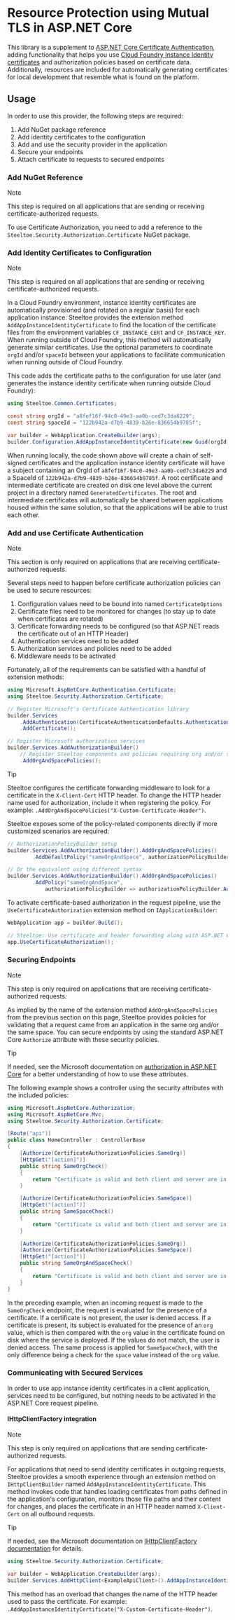 # Resource Protection using Mutual TLS in ASP.NET Core

This library is a supplement to [ASP.NET Core Certificate Authentication](https://learn.microsoft.com/aspnet/core/security/authentication/certauth), adding functionality that helps you use [Cloud Foundry Instance Identity certificates](https://docs.cloudfoundry.org/devguide/deploy-apps/instance-identity.html) and authorization policies based on certificate data.
Additionally, resources are included for automatically generating certificates for local development that resemble what is found on the platform.

## Usage

In order to use this provider, the following steps are required:

1. Add NuGet package reference
1. Add identity certificates to the configuration
1. Add and use the security provider in the application
1. Secure your endpoints
1. Attach certificate to requests to secured endpoints

### Add NuGet Reference

> [!NOTE]
> This step is required on all applications that are sending or receiving certificate-authorized requests.

To use Certificate Authorization, you need to add a reference to the `Steeltoe.Security.Authorization.Certificate` NuGet package.

### Add Identity Certificates to Configuration

> [!NOTE]
> This step is required on all applications that are sending or receiving certificate-authorized requests.

In a Cloud Foundry environment, instance identity certificates are automatically provisioned (and rotated on a regular basis) for each application instance.
Steeltoe provides the extension method `AddAppInstanceIdentityCertificate` to find the location of the certificate files from the environment variables `CF_INSTANCE_CERT` and `CF_INSTANCE_KEY`.
When running outside of Cloud Foundry, this method will automatically generate similar certificates.
Use the optional parameters to coordinate `orgId` and/or `spaceId` between your applications to facilitate communication when running outside of Cloud Foundry.

This code adds the certificate paths to the configuration for use later (and generates the instance identity certificate when running outside Cloud Foundry):

```csharp
using Steeltoe.Common.Certificates;

const string orgId = "a8fef16f-94c0-49e3-aa0b-ced7c3da6229";
const string spaceId = "122b942a-d7b9-4839-b26e-836654b9785f";

var builder = WebApplication.CreateBuilder(args);
builder.Configuration.AddAppInstanceIdentityCertificate(new Guid(orgId), new Guid(spaceId));
```

When running locally, the code shown above will create a chain of self-signed certificates and the application instance identity certificate will have a subject containing an OrgId of `a8fef16f-94c0-49e3-aa0b-ced7c3da6229` and a SpaceId of `122b942a-d7b9-4839-b26e-836654b9785f`.
A root certificate and intermediate certificate are created on disk one level above the current project in a directory named `GeneratedCertificates`.
The root and intermediate certificates will automatically be shared between applications housed within the same solution, so that the applications will be able to trust each other.

### Add and use Certificate Authentication

> [!NOTE]
> This section is only required on applications that are receiving certificate-authorized requests.

Several steps need to happen before certificate authorization policies can be used to secure resources:

1. Configuration values need to be bound into named `CertificateOptions`
1. Certificate files need to be monitored for changes (to stay up to date when certificates are rotated)
1. Certificate forwarding needs to be configured (so that ASP.NET reads the certificate out of an HTTP Header)
1. Authentication services need to be added
1. Authorization services and policies need to be added
1. Middleware needs to be activated

Fortunately, all of the requirements can be satisfied with a handful of extension methods:

```csharp
using Microsoft.AspNetCore.Authentication.Certificate;
using Steeltoe.Security.Authorization.Certificate;

// Register Microsoft's Certificate Authentication library
builder.Services
    .AddAuthentication(CertificateAuthenticationDefaults.AuthenticationScheme)
    .AddCertificate();

// Register Microsoft authorization services
builder.Services.AddAuthorizationBuilder()
    // Register Steeltoe components and policies requiring org and/or space to match between client and server certificates
    .AddOrgAndSpacePolicies();
```

> [!TIP]
> Steeltoe configures the certificate forwarding middleware to look for a certificate in the `X-Client-Cert` HTTP header.
> To change the HTTP header name used for authorization, include it when registering the policy. For example: `.AddOrgAndSpacePolicies("X-Custom-Certificate-Header")`.

Steeltoe exposes some of the policy-related components directly if more customized scenarios are required:

```csharp
// AuthorizationPolicyBuilder setup
builder.Services.AddAuthorizationBuilder().AddOrgAndSpacePolicies()
        .AddDefaultPolicy("sameOrgAndSpace", authorizationPolicyBuilder => authorizationPolicyBuilder.RequireSameOrg().RequireSameSpace());

// Or the equivalent using different syntax
builder.Services.AddAuthorizationBuilder().AddOrgAndSpacePolicies()
        .AddPolicy("sameOrgAndSpace",
            authorizationPolicyBuilder => authorizationPolicyBuilder.AddRequirements([new SameOrgRequirement(), new SameSpaceRequirement()]));
```

To activate certificate-based authorization in the request pipeline, use the `UseCertificateAuthorization` extension method on `IApplicationBuilder`:

```csharp
WebApplication app = builder.Build();

// Steeltoe: Use certificate and header forwarding along with ASP.NET Core Authentication and Authorization middleware
app.UseCertificateAuthorization();
```

### Securing Endpoints

> [!NOTE]
> This step is only required on applications that are receiving certificate-authorized requests.

As implied by the name of the extension method `AddOrgAndSpacePolicies` from the previous section on this page, Steeltoe provides policies for validating that a request came from an application in the same org and/or the same space. You can secure endpoints by using the standard ASP.NET Core `Authorize` attribute with these security policies.

> [!TIP]
> If needed, see the Microsoft documentation on [authorization in ASP.NET Core](https://learn.microsoft.com/aspnet/core/security/authorization/introduction) for a better understanding of how to use these attributes.

The following example shows a controller using the security attributes with the included policies:

```csharp
using Microsoft.AspNetCore.Authorization;
using Microsoft.AspNetCore.Mvc;
using Steeltoe.Security.Authorization.Certificate;

[Route("api")]
public class HomeController : ControllerBase
{
    [Authorize(CertificateAuthorizationPolicies.SameOrg)]
    [HttpGet("[action]")]
    public string SameOrgCheck()
    {
        return "Certificate is valid and both client and server are in the same org";
    }

    [Authorize(CertificateAuthorizationPolicies.SameSpace)]
    [HttpGet("[action]")]
    public string SameSpaceCheck()
    {
        return "Certificate is valid and both client and server are in the same space";
    }

    [Authorize(CertificateAuthorizationPolicies.SameOrg)]
    [Authorize(CertificateAuthorizationPolicies.SameSpace)]
    [HttpGet("[action]")]
    public string SameOrgAndSpaceCheck()
    {
        return "Certificate is valid and both client and server are in the same org and space";
    }
}
```

In the preceding example, when an incoming request is made to the `SameOrgCheck` endpoint, the request is evaluated for the presence of a certificate. If a certificate is not present, the user is denied access. If a certificate is present, its subject is evaluated for the presence of an `org` value, which is then compared with the `org` value in the certificate found on disk where the service is deployed. If the values do not match, the user is denied access. The same process is applied for `SameSpaceCheck`, with the only difference being a check for the `space` value instead of the `org` value.

### Communicating with Secured Services

In order to use app instance identity certificates in a client application, services need to be configured, but nothing needs to be activated in the ASP.NET Core request pipeline.

#### IHttpClientFactory integration

> [!NOTE]
> This step is only required on applications that are sending certificate-authorized requests.

For applications that need to send identity certificates in outgoing requests, Steeltoe provides a smooth experience through an extension method on `IHttpClientBuilder` named `AddAppInstanceIdentityCertificate`.
This method invokes code that handles loading certificates from paths defined in the application's configuration, monitors those file paths and their content for changes, and places the certificate in an HTTP header named `X-Client-Cert` on all outbound requests.

> [!TIP]
> If needed, see the Microsoft documentation on [IHttpClientFactory documentation](https://learn.microsoft.com/aspnet/core/fundamentals/http-requests) for details.

```csharp
using Steeltoe.Security.Authorization.Certificate;

var builder = WebApplication.CreateBuilder(args);
builder.Services.AddHttpClient<ExampleApiClient>().AddAppInstanceIdentityCertificate();
```

This method has an overload that changes the name of the HTTP header used to pass the certificate. For example: `.AddAppInstanceIdentityCertificate("X-Custom-Certificate-Header")`.
